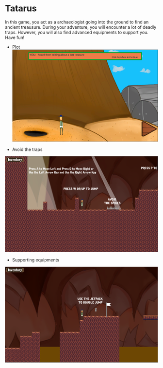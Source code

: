 # Tatarus

In this game, you act as a archaeologist going into the ground to find an ancient treausure. During your adventure, you will encounter a lot of deadly traps. However, you will also find advanced equipments to support you. Have fun!

- Plot 
![Example 1](Assets/example1.png)

- Avoid the traps

![Example 2](Assets/example2.png)


- Supporting equipments

![Example 3](Assets/example3.png)

